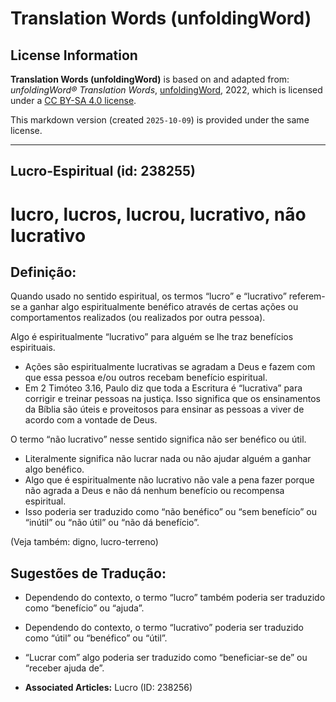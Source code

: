 # Translation Words (unfoldingWord)

## License Information

**Translation Words (unfoldingWord)** is based on and adapted from: _unfoldingWord® Translation Words_, [unfoldingWord](https://unfoldingword.org/utw), 2022, which is licensed under a [CC BY-SA 4.0 license](https://creativecommons.org/licenses/by-sa/4.0/legalcode.en).

This markdown version (created `2025-10-09`) is provided under the same license.



--------------------------------

## Lucro-Espiritual (id: 238255)

lucro, lucros, lucrou, lucrativo, não lucrativo
===============================================

Definição:
----------

Quando usado no sentido espiritual, os termos “lucro” e “lucrativo” referem\-se a ganhar algo espiritualmente benéfico através de certas ações ou comportamentos realizados (ou realizados por outra pessoa).

Algo é espiritualmente “lucrativo” para alguém se lhe traz benefícios espirituais.

* Ações são espiritualmente lucrativas se agradam a Deus e fazem com que essa pessoa e/ou outros recebam benefício espiritual.
* Em 2 Timóteo 3\.16, Paulo diz que toda a Escritura é “lucrativa” para corrigir e treinar pessoas na justiça. Isso significa que os ensinamentos da Bíblia são úteis e proveitosos para ensinar as pessoas a viver de acordo com a vontade de Deus.

O termo “não lucrativo” nesse sentido significa não ser benéfico ou útil.

* Literalmente significa não lucrar nada ou não ajudar alguém a ganhar algo benéfico.
* Algo que é espiritualmente não lucrativo não vale a pena fazer porque não agrada a Deus e não dá nenhum benefício ou recompensa espiritual.
* Isso poderia ser traduzido como “não benéfico” ou “sem benefício” ou “inútil” ou “não útil” ou “não dá benefício”.

(Veja também: digno, lucro\-terreno)

Sugestões de Tradução:
----------------------

* Dependendo do contexto, o termo “lucro” também poderia ser traduzido como “benefício” ou “ajuda”.
* Dependendo do contexto, o termo “lucrativo” poderia ser traduzido como “útil” ou “benéfico” ou “útil”.
* “Lucrar com” algo poderia ser traduzido como “beneficiar\-se de” ou “receber ajuda de”.

* **Associated Articles:** Lucro (ID: 238256)

